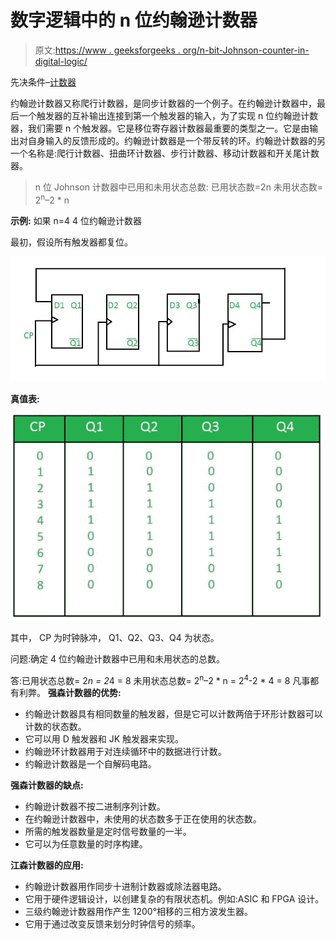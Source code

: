 # 数字逻辑中的 n 位约翰逊计数器

> 原文:[https://www . geeksforgeeks . org/n-bit-Johnson-counter-in-digital-logic/](https://www.geeksforgeeks.org/n-bit-johnson-counter-in-digital-logic/)

先决条件–[计数器](https://www.geeksforgeeks.org/counters-in-digital-logic/)

约翰逊计数器又称爬行计数器，是同步计数器的一个例子。在约翰逊计数器中，最后一个触发器的互补输出连接到第一个触发器的输入，为了实现 n 位约翰逊计数器，我们需要 n 个触发器。它是移位寄存器计数器最重要的类型之一。它是由输出对自身输入的反馈形成的。约翰逊计数器是一个带反转的环。约翰逊计数器的另一个名称是:爬行计数器、扭曲环计数器、步行计数器、移动计数器和开关尾计数器。

> n 位 Johnson 计数器中已用和未用状态总数:
> 已用状态数=2n
> 未用状态数= 2<sup>n</sup>–2 * n

**示例:**
如果 n=4
4 位约翰逊计数器

最初，假设所有触发器都复位。

![11](img/12f6d527904eb5d7eeeec4b5fae2ba06.png)

**真值表:**

![22](img/cb717c7076551c37a7ed71ea9e39310c.png)

其中，
CP 为时钟脉冲，
Q1、Q2、Q3、Q4 为状态。

问题:确定 4 位约翰逊计数器中已用和未用状态的总数。

答:已用状态总数= 2*n
= 2*4
= 8
未用状态总数= 2<sup>n</sup>–2 * n
= 2<sup>4</sup>-2 * 4
= 8
凡事都有利弊。
**强森计数器的优势:**

*   约翰逊计数器具有相同数量的触发器，但是它可以计数两倍于环形计数器可以计数的状态数。
*   它可以用 D 触发器和 JK 触发器来实现。
*   约翰逊环计数器用于对连续循环中的数据进行计数。
*   约翰逊计数器是一个自解码电路。

**强森计数器的缺点:**

*   约翰逊计数器不按二进制序列计数。
*   在约翰逊计数器中，未使用的状态数多于正在使用的状态数。
*   所需的触发器数量是定时信号数量的一半。
*   它可以为任意数量的时序构建。

**江森计数器的应用:**

*   约翰逊计数器用作同步十进制计数器或除法器电路。
*   它用于硬件逻辑设计，以创建复杂的有限状态机。例如:ASIC 和 FPGA 设计。
*   三级约翰逊计数器用作产生 1200°相移的三相方波发生器。
*   它用于通过改变反馈来划分时钟信号的频率。
